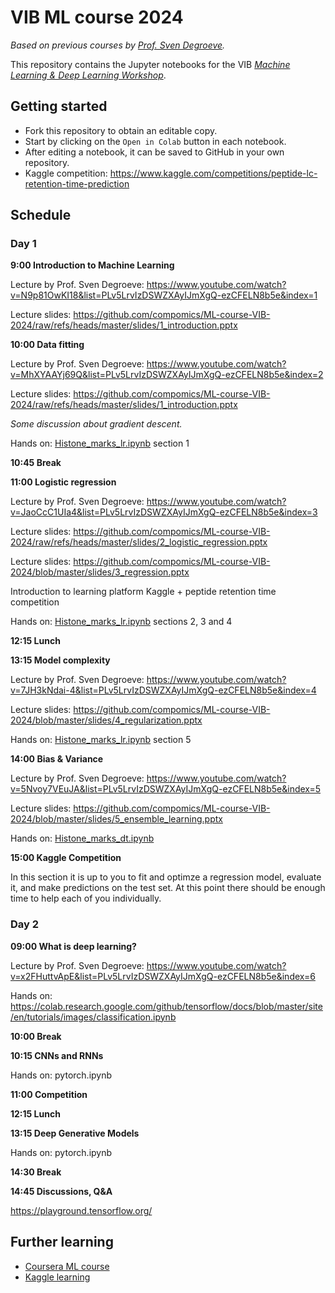 # VIB ML course 2024

_Based on previous courses by [Prof. Sven Degroeve](https://github.com/sdgroeve)._

This repository contains the Jupyter notebooks for the VIB
_[Machine Learning & Deep Learning Workshop](https://training.vib.be/all-trainings/machine-learning-deep-learning-workshop-0)_.

## Getting started

- Fork this repository to obtain an editable copy.
- Start by clicking on the `Open in Colab` button in each notebook.
- After editing a notebook, it can be saved to GitHub in your own repository.
- Kaggle competition: https://www.kaggle.com/competitions/peptide-lc-retention-time-prediction

## Schedule

### Day 1

**9:00 Introduction to Machine Learning**

Lecture by Prof. Sven Degroeve:
https://www.youtube.com/watch?v=N9p81OwKI18&list=PLv5LrvIzDSWZXAyIJmXgQ-ezCFELN8b5e&index=1

Lecture slides:
https://github.com/compomics/ML-course-VIB-2024/raw/refs/heads/master/slides/1_introduction.pptx

**10:00 Data fitting**

Lecture by Prof. Sven Degroeve:
https://www.youtube.com/watch?v=MhXYAAYj69Q&list=PLv5LrvIzDSWZXAyIJmXgQ-ezCFELN8b5e&index=2

Lecture slides:
https://github.com/compomics/ML-course-VIB-2024/raw/refs/heads/master/slides/1_introduction.pptx

_Some discussion about gradient descent._

Hands on: 
[Histone_marks_lr.ipynb](https://github.com/compomics/ML-course-VIB-2024/blob/master/notebooks/Histone_marks_lr.ipynb) section 1

**10:45 Break**

**11:00 Logistic regression**

Lecture by Prof. Sven Degroeve:
https://www.youtube.com/watch?v=JaoCcC1UIa4&list=PLv5LrvIzDSWZXAyIJmXgQ-ezCFELN8b5e&index=3

Lecture slides:
https://github.com/compomics/ML-course-VIB-2024/raw/refs/heads/master/slides/2_logistic_regression.pptx

Lecture slides:
https://github.com/compomics/ML-course-VIB-2024/blob/master/slides/3_regression.pptx

Introduction to learning platform Kaggle + peptide retention time competition

Hands on: 
[Histone_marks_lr.ipynb](https://github.com/compomics/ML-course-VIB-2024/blob/master/notebooks/Histone_marks_lr.ipynb) sections 2, 3 and 4

**12:15 Lunch**

**13:15 Model complexity**

Lecture by Prof. Sven Degroeve:
https://www.youtube.com/watch?v=7JH3kNdai-4&list=PLv5LrvIzDSWZXAyIJmXgQ-ezCFELN8b5e&index=4

Lecture slides:
https://github.com/compomics/ML-course-VIB-2024/blob/master/slides/4_regularization.pptx

Hands on: 
[Histone_marks_lr.ipynb](https://github.com/compomics/ML-course-VIB-2024/blob/master/notebooks/Histone_marks_lr.ipynb) section 5

**14:00 Bias & Variance**

Lecture by Prof. Sven Degroeve:
https://www.youtube.com/watch?v=5Nvoy7VEuJA&list=PLv5LrvIzDSWZXAyIJmXgQ-ezCFELN8b5e&index=5

Lecture slides:
https://github.com/compomics/ML-course-VIB-2024/blob/master/slides/5_ensemble_learning.pptx

Hands on: 
[Histone_marks_dt.ipynb](https://github.com/compomics/ML-course-VIB-2024/blob/master/notebooks/Histone_marks_dt.ipynb)

**15:00 Kaggle Competition**

In this section it is up to you to fit and optimze a regression model, evaluate it, and make predictions on the test set.
At this point there should be enough time to help each of you individually.

### Day 2

**09:00 What is deep learning?**

Lecture by Prof. Sven Degroeve:
https://www.youtube.com/watch?v=x2FHuttvApE&list=PLv5LrvIzDSWZXAyIJmXgQ-ezCFELN8b5e&index=6

Hands on: https://colab.research.google.com/github/tensorflow/docs/blob/master/site/en/tutorials/images/classification.ipynb

**10:00 Break**

**10:15 CNNs and RNNs**

Hands on: pytorch.ipynb

**11:00 Competition**

**12:15 Lunch**

**13:15 Deep Generative Models**

Hands on: pytorch.ipynb

**14:30 Break**

**14:45 Discussions, Q&A**

https://playground.tensorflow.org/

## Further learning

- [Coursera ML course](https://www.coursera.org/learn/machine-learning)
- [Kaggle learning](https://www.kaggle.com/learn/overview)
